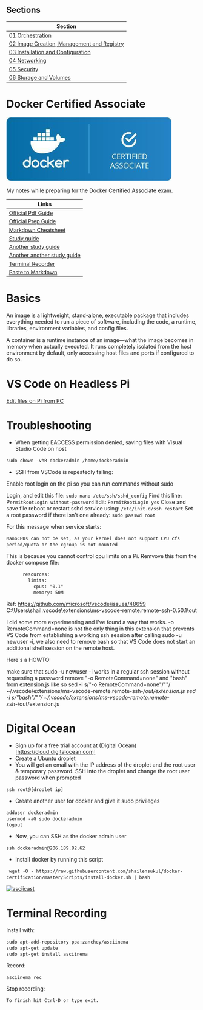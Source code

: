 ## Sections

| Section | 
| --- |
| [01 Orchestration](/01%20Orchestration/ReadMe.md) |
| [02 Image Creation, Management and Registry](/02%20Image-Creation-Management-Registry/ReadMe.md) |
| [03 Installation and Configuration](/03%20Installation-Configuration/ReadMe.md) |
| [04 Networking](/04%20Networking/ReadMe.md) |
| [05 Security](/05%20Security/ReadMe.md) |
| [06 Storage and Volumes](/06%20Storage-Volumes/ReadMe.md) |


# Docker Certified Associate

![Docker Certified Associate](/Images/docker-certified-associate.jpg)


My notes while preparing for the Docker Certified Associate exam.

 Links     |
 ------ |
  [Official Pdf Guide](/dca-study-guide-v1.0.1.pdf) |
  [Official Prep Guide](https://github.com/DevOps-Academy-Org/dca-prep-guide) |
  [Markdown Cheatsheet](https://github.com/adam-p/markdown-here/wiki/Markdown-Cheatsheet) |
  [Study guide](https://github.com/Evalle/DCA) |
  [Another study guide](https://github.com/suryaval/docker-certified-associate) |
  [Another another study guide](https://github.com/mrreyes512/DCA_Study_Guide) |
  [Terminal Recorder](https://asciinema.org/) |
  [Paste to Markdown](https://euangoddard.github.io/clipboard2markdown/) |
  
# Basics

An image is a lightweight, stand-alone, executable package that includes everything needed to run a piece of software, including the code, a runtime, libraries, environment variables, and config files.

A container is a runtime instance of an image—what the image becomes in memory when actually executed. It runs completely isolated from the host environment by default, only accessing host files and ports if configured to do so.

# VS Code on Headless Pi

[Edit files on Pi from PC](https://www.hanselman.com/blog/VisualStudioCodeRemoteDevelopmentOverSSHToARaspberryPiIsButter.aspx)

# Troubleshooting

* When getting EACCESS permission denied, saving files with Visual Studio Code on host
```
sudo chown -vhR dockeradmin /home/dockeradmin
```

* SSH from VSCode is repeatedly failing:

Enable root login on the pi so you can run commands without sudo

Login, and edit this file: `sudo nano /etc/ssh/sshd_config`
Find this line: P`ermitRootLogin without-password`
Edit: `PermitRootLogin yes`
Close and save file
reboot or restart sshd service using: `/etc/init.d/ssh restart`
Set a root password if there isn't one already: `sudo passwd root`

For this message when service starts: 
```
NanoCPUs can not be set, as your kernel does not support CPU cfs period/quota or the cgroup is not mounted
```

This is because you cannot control cpu limits on a Pi.
Remvove this from the docker compose file:
```
      resources:
        limits:
          cpus: "0.1"
          memory: 50M
```

Ref: https://github.com/microsoft/vscode/issues/48659
C:\Users\shail\.vscode\extensions\ms-vscode-remote.remote-ssh-0.50.1\out

I did some more experimenting and I've found a way that works. -o RemoteCommand=none is not the only thing in this extension that prevents VS Code from establishing a working ssh session after calling sudo -u newuser -i, we also need to remove bash so that VS Code does not start an additional shell session on the remote host.

Here's a HOWTO:

make sure that sudo -u newuser -i works in a regular ssh session without requesting a password
remove "-o RemoteCommand=none" and "bash" from extension.js like so
sed -i s/"-o RemoteCommand=none"/""/ ~/.vscode/extensions/ms-vscode-remote.remote-ssh-*/out/extension.js
sed -i s/"bash"/""/ ~/.vscode/extensions/ms-vscode-remote.remote-ssh-*/out/extension.js


# Digital Ocean

* Sign up for a free trial account at (Digital Ocean)[https://cloud.digitalocean.com]
* Create a Ubuntu droplet
* You will get an email with the IP address of the droplet and the root user & temporary password.
SSH into the droplet and change the root user password when prompted
```
ssh root@[droplet ip]
```
* Create another user for docker and give it sudo privileges
```
adduser dockeradmin
usermod -aG sudo dockeradmin
logout
```
* Now, you can SSH as the docker admin user
```
ssh dockeradmin@206.189.82.62
```
* Install docker by running this script
```
 wget -O - https://raw.githubusercontent.com/shailensukul/docker-certification/master/Scripts/install-docker.sh | bash
```

[![asciicast](https://asciinema.org/a/r5lXhDCESh9twcmktgVDoYdp9.svg)](https://asciinema.org/a/r5lXhDCESh9twcmktgVDoYdp9)

# Terminal Recording
Install with:
```
sudo apt-add-repository ppa:zanchey/asciinema
sudo apt-get update
sudo apt-get install asciinema
```

Record:
```
asciinema rec
```

Stop recording:
```
To finish hit Ctrl-D or type exit.
```